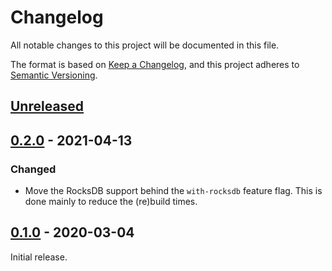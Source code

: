 # Changelog

All notable changes to this project will be documented in this file.

The format is based on [Keep a Changelog], and this project adheres to [Semantic
Versioning].

## [Unreleased]

## [0.2.0] - 2021-04-13

### Changed

- Move the RocksDB support behind the `with-rocksdb` feature flag. This is done
  mainly to reduce the (re)build times.

## [0.1.0] - 2020-03-04

Initial release.

[Keep a Changelog]: https://keepachangelog.com/en/1.0.0/
[Semantic Versioning]: https://semver.org/spec/v2.0.0.html

[Unreleased]: https://github.com/apyrgio/caves/compare/v0.2.0...HEAD
[0.2.0]: https://github.com/apyrgio/caves/compare/v0.1.0...v0.2.0
[0.1.0]: https://github.com/apyrgio/caves/releases/tag/v0.1.0
